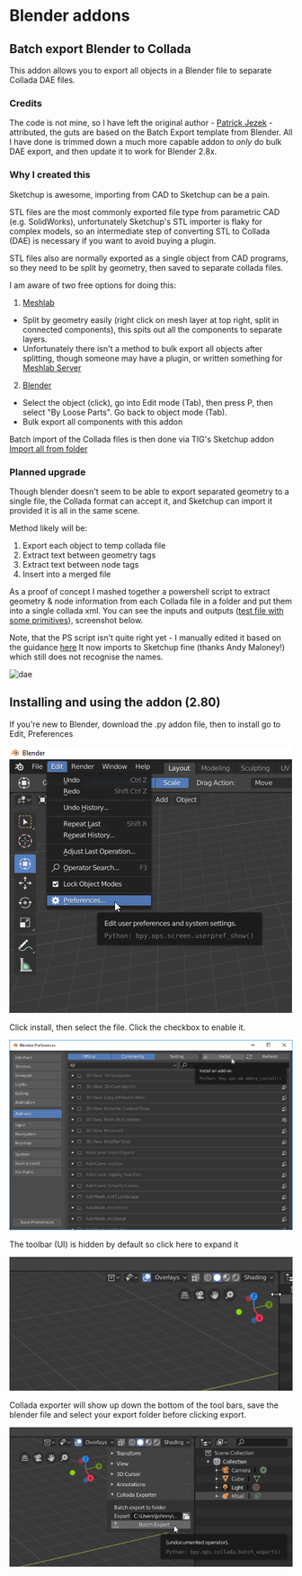 # Blender addons

## Batch export Blender to Collada
This addon allows you to export all objects in a Blender file to separate Collada DAE files.

### Credits
The code is not mine, so I have left the original author - [Patrick Jezek](https://github.com/pjezek/blender/tree/master/unity_tools) - attributed, the guts are based on the Batch Export template from Blender. All I have done is trimmed down a much more capable addon to *only* do bulk DAE export, and then update it to work for Blender 2.8x.

### Why I created this
Sketchup is awesome, importing from CAD to Sketchup can be a pain.

STL files are the most commonly exported file type from parametric CAD (e.g. SolidWorks), unfortunately Sketchup's STL importer is flaky for complex models, so an intermediate step of converting STL to Collada (DAE) is necessary if you want to avoid buying a plugin.

STL files also are normally exported as a single object from CAD programs, so they need to be split by geometry, then saved to separate collada files.

I am aware of two free options for doing this:
1. [Meshlab](http://www.meshlab.net/)
  * Split by geometry easily (right click on mesh layer at top right, split in connected components), this spits out all the components to separate layers.
  * Unfortunately there isn't a method to bulk export all objects after splitting, though someone may have a plugin, or written something for [Meshlab Server](https://sourceforge.net/p/meshlab/discussion/499533/thread/03c07afc/)
2. [Blender](https://www.blender.org/)
  * Select the object (click), go into Edit mode (Tab), then press P, then select "By Loose Parts". Go back to object mode (Tab).
  * Bulk export all components with this addon

Batch import of the Collada files is then done via TIG's Sketchup addon [Import all from folder](https://sketchucation.com/forums/viewtopic.php?p=331966#p331966)

### Planned upgrade
Though blender doesn't seem to be able to export separated geometry to a single file, the Collada format can accept it, and Sketchup can import it provided it is all in the same scene.

Method likely will be:
1. Export each object to temp collada file
2. Extract text between geometry tags
3. Extract text between node tags
4. Insert into a merged file

As a proof of concept I mashed together a powershell script to extract geometry & node information from each Collada file in a folder and put them into a single collada xml. You can see the inputs and outputs ([test file with some primitives](https://github.com/johnnyshield/blender/blob/master/test4.dae)), screenshot below. 

Note, that the PS script isn't quite right yet - I manually edited it based on the guidance [here](https://asmaloney.com/2011/11/code/collada-files-and-sketchup-component-hierarchies/) It now imports to Sketchup fine (thanks Andy Maloney!) which still does not recognise the names.

![dae](https://github.com/johnnyshield/blender_to_sketchup/blob/master/DAEpreview.png)

## Installing and using the addon (2.80)
If you're new to Blender, download the .py addon file, then to install go to Edit, Preferences

![menu](https://github.com/johnnyshield/blender/blob/master/Screenshots%202.80/blender_JpYis0gGol.png)

Click install, then select the file. Click the checkbox to enable it.

![addon](https://github.com/johnnyshield/blender/blob/master/Screenshots%202.80/blender_YfaOx0NNIv.png)

The toolbar (UI) is hidden by default so click here to expand it

![ui](https://github.com/johnnyshield/blender/blob/master/Screenshots%202.80/blender_qKyExim98w.png)

Collada exporter will show up down the bottom of the tool bars, save the blender file and select your export folder before clicking export.

![how to use](https://github.com/johnnyshield/blender/blob/master/Screenshots%202.80/blender_yQxya9pH1I.png)
